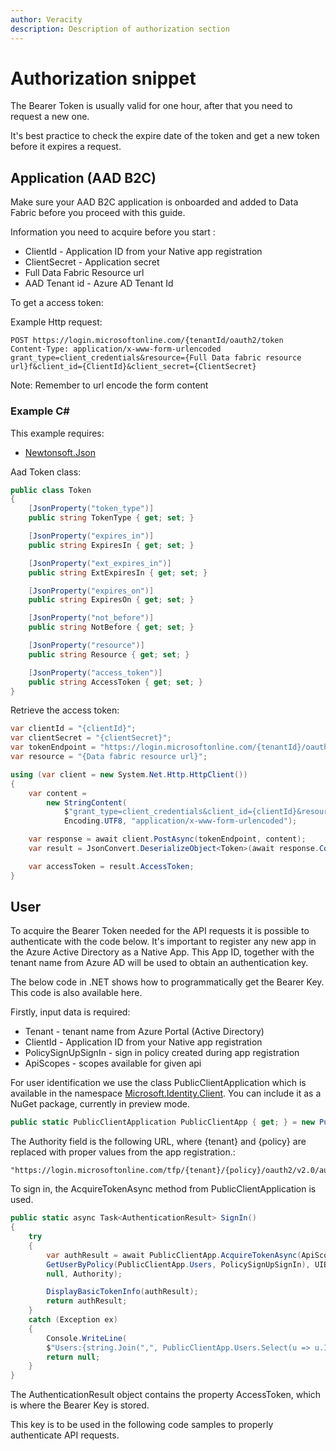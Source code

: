 ```yaml
---
author: Veracity
description: Description of authorization section
---
```


# Authorization snippet

The Bearer Token is usually valid for one hour, after that you need to request a new one.

It's best practice to check the expire date of the token and get a new token before it expires a request.

## Application (AAD B2C)

Make sure your AAD B2C application is onboarded and added to Data Fabric before you proceed with this guide.

Information you need to acquire before you start :

* ClientId - Application ID from your Native app registration
* ClientSecret - Application secret
* Full Data Fabric Resource url
* AAD Tenant id - Azure AD Tenant Id

To get a access token:

Example Http request:  
```
POST https://login.microsoftonline.com/{tenantId/oauth2/token
Content-Type: application/x-www-form-urlencoded
grant_type=client_credentials&resource={Full Data fabric resource url}f&client_id={ClientId}&client_secret={ClientSecret}  
```
Note: Remember to url encode the form content

### Example C#

This example requires:
* [Newtonsoft.Json](https://www.nuget.org/packages/Newtonsoft.Json/)

Aad Token class:  
```cs
public class Token
{
    [JsonProperty("token_type")]
    public string TokenType { get; set; }

    [JsonProperty("expires_in")]
    public string ExpiresIn { get; set; }

    [JsonProperty("ext_expires_in")]
    public string ExtExpiresIn { get; set; }

    [JsonProperty("expires_on")]
    public string ExpiresOn { get; set; }

    [JsonProperty("not_before")]
    public string NotBefore { get; set; }

    [JsonProperty("resource")]
    public string Resource { get; set; }

    [JsonProperty("access_token")]
    public string AccessToken { get; set; }
}
```
Retrieve the access token:  
```cs
var clientId = "{clientId}";
var clientSecret = "{clientSecret}";
var tokenEndpoint = "https://login.microsoftonline.com/{tenantId}/oauth2/token";
var resource = "{Data fabric resource url}";

using (var client = new System.Net.Http.HttpClient())
{
    var content =
        new StringContent(
            $"grant_type=client_credentials&client_id={clientId}&resource={resource}&client_secret={HttpUtility.UrlEncode(clientSecret)}",
            Encoding.UTF8, "application/x-www-form-urlencoded");

    var response = await client.PostAsync(tokenEndpoint, content);
    var result = JsonConvert.DeserializeObject<Token>(await response.Content.ReadAsStringAsync());

    var accessToken = result.AccessToken;
}
```
## User

To acquire the Bearer Token needed for the API requests it is possible to authenticate with the code below. It's important to register any new app in the Azure Active Directory as a Native App. This App ID, together with the tenant name from Azure AD will be used to obtain an authentication key.

The below code in .NET shows how to programmatically get the Bearer Key. This code is also available here.

Firstly, input data is required:
* Tenant - tenant name from Azure Portal (Active Directory)
* ClientId - Application ID from your Native app registration
* PolicySignUpSignIn - sign in policy created during app registration
* ApiScopes - scopes available for given api  

For user identification we use the class PublicClientApplication which is available in the namespace [Microsoft.Identity.Client](https://www.nuget.org/packages/Microsoft.Identity.Client). You can include it as a NuGet package, currently in preview mode.  
```cs   
public static PublicClientApplication PublicClientApp { get; } = new PublicClientApplication(ClientId, Authority, TokenCacheHelper.GetUserCache());
```
The Authority field is the following URL, where {tenant} and {policy} are replaced with proper values from the app registration.:  

    "https://login.microsoftonline.com/tfp/{tenant}/{policy}/oauth2/v2.0/authorize";

To sign in, the AcquireTokenAsync method from PublicClientApplication is used.  
```cs
public static async Task<AuthenticationResult> SignIn()
{
    try
    {
        var authResult = await PublicClientApp.AcquireTokenAsync(ApiScopes,
        GetUserByPolicy(PublicClientApp.Users, PolicySignUpSignIn), UIBehavior.SelectAccount, string.Empty,
        null, Authority);

        DisplayBasicTokenInfo(authResult);
        return authResult;
    }
    catch (Exception ex)
    {
        Console.WriteLine(
        $"Users:{string.Join(",", PublicClientApp.Users.Select(u => u.Identifier))}{Environment.NewLine}Error Acquiring Token:{Environment.NewLine}{ex}");
        return null;
    }
}  
```

The AuthenticationResult object contains the property AccessToken, which is where the Bearer Key is stored.

This key is to be used in the following code samples to properly authenticate API requests.

